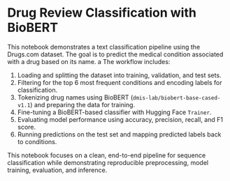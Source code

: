 # Drug Review Classification with BioBERT

This notebook demonstrates a text classification pipeline using the Drugs.com dataset. The goal is to predict the medical condition associated with a drug based on its name.
a
The workflow includes:

1. Loading and splitting the dataset into training, validation, and test sets.  
2. Filtering for the top 6 most frequent conditions and encoding labels for classification.  
3. Tokenizing drug names using BioBERT (`dmis-lab/biobert-base-cased-v1.1`) and preparing the data for training.  
4. Fine-tuning a BioBERT-based classifier with Hugging Face `Trainer`.  
5. Evaluating model performance using accuracy, precision, recall, and F1 score.  
6. Running predictions on the test set and mapping predicted labels back to conditions.

This notebook focuses on a clean, end-to-end pipeline for sequence classification while demonstrating reproducible preprocessing, model training, evaluation, and inference.
